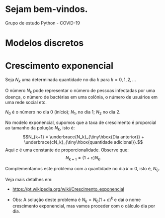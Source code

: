 # Sejam bem-vindos.
Grupo de estudo Python - COVID-19

# Modelos discretos

# Crescimento exponencial

Seja $N_k$ uma determinada quantidade no dia $k$ para $k=0,1,2,\ldots$

O número $N_k$ pode representar o número de pessoas infectadas por uma doença, o número de bactérias em uma colônia, o número de usuários em uma rede social etc.

$N_0$ é o número no dia 0 (início); $N_1$, no dia 1; $N_2$ no dia 2.

No modelo exponencial, supomos que a taxa de crescimento é proporcial ao tamanho da polução $N_k$, isto é:
$$N_{k+1} = \underbrace{N_k}_{\tiny\hbox{Dia anterior}} + \underbrace{cN_k}_{\tiny\hbox{quantidade adicional}}.$$
Aqui $c$ é uma constante de proporcionalidade.
Observe que:
$$N_{k+1} = (1+c)N_k.$$

Complementamos este problema com a quantidade no dia $k=0$, isto é, $N_0$.

Veja mais detalhes em:
* https://pt.wikipedia.org/wiki/Crescimento_exponencial

* Obs: A solução deste problema é $N_k=N_0(1+c)^k$ e daí o nome crescimento exponencial, mas vamos proceder com o cálculo dia por dia.


```python

```
>

```python

```
>

```python

```
>

```python

```
>

```python

```
>

```python

```
>

```python

```
>

